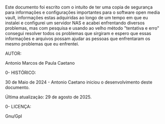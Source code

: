 Este documento foi escrito com o intuito de ter uma copia de segurança para informações e configurações importantes para o software open media vault, informações estas adquiridas ao longo de um tempo em que eu instalei e configurei um servidor NAS e acabei enfrentando diversos problemas, mas com pesquisa e usando ao velho método "tentativa e erro" consegui resolver todos os problemas que sirgiram e espero que essas informações e arquivos possam ajudar as pessoas que enfrentaram os mesmo problemas que eu enfrentei.






AUTOR:

Antonio Marcos de Paula Caetano

                                                                     
0- HISTÓRICO:

30 de Maio de 2024 - Antonio Caetano iniciou o desenvolvimento deste documento.

Última atualização: 29 de agosto de 2025.

0- LICENÇA:

Gnu/Gpl

